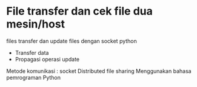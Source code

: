 # File transfer dan cek file dua mesin/host
files transfer dan update files dengan socket python
- Transfer data
- Propagasi operasi update

Metode komunikasi : socket
Distributed file sharing
Menggunakan bahasa pemrograman Python
